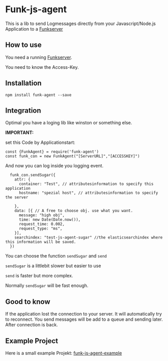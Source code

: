 # Funk-js-agent
This is a lib to send Logmessages directly from your Javascript/Node.js Application to a [Funkserver](https://github.com/fasibio/funk-server)




## How to use
You need a running [Funkserver](https://github.com/fasibio/funk-server).

You need to know the Access-Key. 

## Installation

```
npm install funk-agent --save
```

## Integration

Optimal you have a loging lib like winston or something else. 

**IMPORTANT:**

set this Code by Applicationstart: 
```
const {FunkAgent} = require('funk-agent')
const funk_con = new FunkAgent("[ServerURL]","[ACCESSKEY]")
```

And now you can log inside you logging event. 

```
  funk_con.sendSugar({
    attr: {
      container: "Test", // attributesinformation to specify this application
      hostname: "spezial host", // attributesinformation to specify the server

    },
    data: [{ // A free to choose obj. use what you want. 
      message: "high obj", 
      time: new Date(Date.now()),
      request_time: 0.002,
      request_type: "ms",
    }],
    searchindex: "test-js-agent-sugar" //the elasticsearchindex where this information will be saved. 
  })
```

You can choose the function ```sendSugar``` and ```send```

```sendSugar``` is a littlebit slower but easier to use

```send``` is faster but more complex. 

Normally ```sendSugar``` will be fast enough. 


## Good to know

If the application lost the connection to your server. It will automatically try to reconnect. 
You send messages will be add to a queue and sending later. After connection is back. 


## Example Project

Here is a small example Projekt: [funk-js-agent-example](https://github.com/fasibio/funk-js-agent-example)


